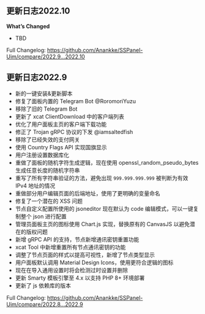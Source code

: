 ## 更新日志2022.10

**What’s Changed**

- TBD

Full Changelog: https://github.com/Anankke/SSPanel-Uim/compare/2022.9...2022.10 



## 更新日志2022.9

- 新的一键安装&更新脚本
- 修复了面板内置的 Telegram Bot @RoromoriYuzu
- 移除了旧的 Telegram Bot
- 更新了 xcat ClientDownload 中的客户端列表
- 优化了用户面板主页的客户端下载功能
- 修正了 Trojan gRPC 协议的下发 @iamsaltedfish
- 移除了已经失效的支付网关
- 使用 Country Flags API 实现国旗显示
- 用户注册设置数据库化
- 重做了面板的随机字符生成逻辑，现在使用 openssl_random_pseudo_bytes 生成任意长度的随机字符串
- 重写了所有字符串验证的方法，避免出现 `999.999.999.999` 被判断为有效 IPv4 地址的情况
- 重做部分用户编辑页面的后端地址，使用了更明确的变量命名
- 修复了一个潜在的 XSS 问题
- 节点自定义配置所使用的 jsoneditor 现在默认为 code 编辑模式，可以一键复制整个 json 进行配置
- 管理员面板主页的图标使用 Chart.js 实现，替换原有的 CanvasJS 以避免潜在的版权问题
- 新增 gRPC API 的支持，节点新增通讯密钥重置功能
- xcat Tool 中新增重置所有节点通讯密钥的功能
- 调整了节点页面的样式以提高可视性，新增了节点类型显示
- 用户面板默认调用 Material Design Icons，使用更符合逻辑的图标
- 现在在导入通用设置时将会检测过时设置并删除
- 更新 Smarty 模板引擎至 4.x 以支持 PHP 8+ 环境部署
- 更新了 js 依赖库的版本

Full Changelog: https://github.com/Anankke/SSPanel-Uim/compare/2022.8...2022.9 


